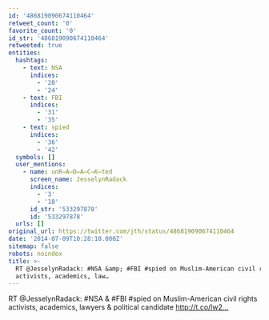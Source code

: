 ```yaml
---
id: '486819090674110464'
retweet_count: '0'
favorite_count: '0'
id_str: '486819090674110464'
retweeted: true
entities:
  hashtags:
    - text: NSA
      indices:
        - '20'
        - '24'
    - text: FBI
      indices:
        - '31'
        - '35'
    - text: spied
      indices:
        - '36'
        - '42'
  symbols: []
  user_mentions:
    - name: unR̶A̶D̶A̶C̶K̶ted
      screen_name: JesselynRadack
      indices:
        - '3'
        - '18'
      id_str: '533297878'
      id: '533297878'
  urls: []
original_url: https://twitter.com/jth/status/486819090674110464
date: '2014-07-09T10:28:10.000Z'
sitemap: false
robots: noindex
title: >-
  RT @JesselynRadack: #NSA &amp; #FBI #spied on Muslim-American civil rights
  activists, academics, law…
---
```


RT @JesselynRadack: #NSA &amp; #FBI #spied on Muslim-American civil rights activists, academics, lawyers &amp; political candidate 
http://t.co/lw2…